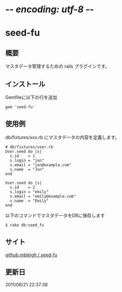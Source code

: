 # -*- encoding: utf-8 -*-
seed-fu
======

概要
------
マスタデータ管理するための rails プラグインです。

インストール
-----

Gemfileに以下の行を追加

    gem 'seed-fu'

使用例
-----

db/fixtures/xxx.rb にマスタデータの内容を定義します。



    # db/fixtures/user.rb
    User.seed do |s|
      s.id    = 1
      s.login = "jon"
      s.email = "jon@example.com"
      s.name  = "Jon"
    end

    User.seed do |s|
      s.id    = 2
      s.login = "emily"
      s.email = "emily@example.com"
      s.name  = "Emily"
    end


以下のコマンドでマスタデータをDBに保存します


    $ rake db:seed_fu


サイト
-----
[github mbleigh / seed-fu](https://github.com/mbleigh/seed-fu)



更新日
-----
2011/08/21 22:37:38
